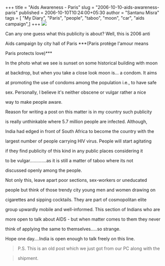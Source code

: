 +++
title = "Aids Awareness - Paris"
slug = "2006-10-10-aids-awareness-paris"
published = 2006-10-10T10:24:00+05:30
author = "Santanu Misra"
tags = [ "My Diary", "Paris", "people", "taboo", "moon", "car", "aids campaign",]
+++
[![](../images/thumbnails/2006-10-10-aids-awareness-paris-AidsAwareness.jpg)](../images/2006-10-10-aids-awareness-paris-AidsAwareness.jpg)

Can any one guess what this publicity is about? Well, this is 2006 anti
Aids campaign by city hall of Paris ***(Paris protège l'amour means
Paris protects love)***

  

In the photo what we see is sunset on some historical building with moon
at backdrop, but when you take a close look moon is... a condom. It aims
at promoting the use of condoms among the population i.e., to have safe
sex. Personally, I believe it's neither obscene or vulgar rather a nice
way to make people aware.

  

Reason for writing a post on this matter is in my country such publicity
is really unthinkable where 5.7 million people are infected. Although,
India had edged in front of South Africa to become the country with the
largest number of people carrying HIV virus. People will start agitating
if they find publicity of this kind in any public places considering it
to be vulgar………….as it is still a matter of taboo where its not
discussed openly among the people.

  

Not only this, leave apart poor sections, sex-workers or uneducated
people but think of those trendy city young men and women drawing on
cigarettes and sipping cocktails. They are part of cosmopolitan elite
group upwardly mobile and well-informed. This section of Indians who are
more open to talk about AIDS - but when matter comes to them they never
think of applying the same to themselves…..so strange.

  

Hope one day….India is open enough to talk freely on this line.

  

> P.S. This is an old post which we just got from our PC along with the
> shipment.

